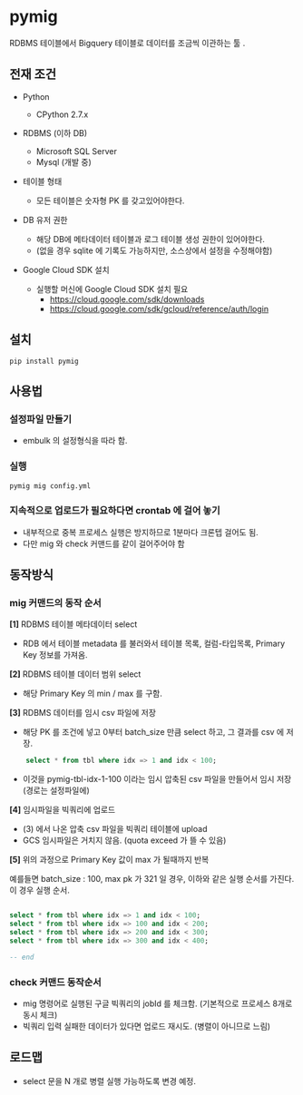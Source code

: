 # pymig 

RDBMS 테이블에서 Bigquery 테이블로 데이터를 조금씩 이관하는 툴 .



## 전재 조건

* Python
  - CPython 2.7.x

* RDBMS (이하 DB)  
  - Microsoft SQL Server
  - Mysql (개발 중)
  
* 테이블 형태
  - 모든 테이블은 숫자형 PK 를 갖고있어야한다.

* DB 유저 권한 
  - 해당 DB에 메타데이터 테이블과 로그 테이블 생성 권한이 있어야한다.
  - (없을 경우 sqlite 에 기록도 가능하지만, 소스상에서 설정을 수정해야함)

* Google Cloud SDK 설치
  - 실행할 머신에 Google Cloud SDK 설치 필요
    - https://cloud.google.com/sdk/downloads
    - https://cloud.google.com/sdk/gcloud/reference/auth/login

## 설치

```
pip install pymig
```

## 사용법

### 설정파일 만들기

* embulk 의 설정형식을 따라 함.

### 실행  

```bash
pymig mig config.yml
```

### 지속적으로 업로드가 필요하다면 crontab 에 걸어 놓기

* 내부적으로 중복 프로세스 실행은 방지하므로 1분마다 크론텝 걸어도 됨.
* 다만 mig 와 check 커맨드를 같이 걸어주어야 함

## 동작방식

### mig 커맨드의 동작 순서

**[1]** RDBMS 테이블 메타데이터 select
  - RDB 에서 테이블 metadata 를 불러와서 테이블 목록, 컬럼-타입목록, Primary Key 정보를 가져옴.
   
**[2]** RDBMS 테이블 데이터 범위 select
  - 해당 Primary Key 의 min / max 를 구함. 
  
**[3]** RDBMS 데이터를 임시 csv 파일에 저장
  - 해당 PK 를 조건에 넣고 0부터 batch_size 만큼  select 하고, 그 결과를 csv 에 저장.
  
```sql
	select * from tbl where idx => 1 and idx < 100;
```

  - 이것을 pymig-tbl-idx-1-100 이라는 임시 압축된 csv 파일을 만들어서 임시 저장 (경로는 설정파일에)  

**[4]** 임시파일을 빅쿼리에 업로드 
  - (3) 에서 나온 압축 csv 파일을 빅쿼리 테이블에 upload
  - GCS 임시파일은 거치지 않음. (quota exceed 가 뜰 수 있음)
  
**[5]** 위의 과정으로 Primary Key 값이 max 가 될때까지 반복 

예를들면 batch_size : 100, max pk 가 321 일 경우, 이하와 같은 실행 순서를 가진다.
이 경우 실행 순서.

```sql

select * from tbl where idx => 1 and idx < 100;
select * from tbl where idx => 100 and idx < 200;
select * from tbl where idx => 200 and idx < 300;
select * from tbl where idx => 300 and idx < 400;

-- end 

```

### check 커맨드 동작순서

* mig 명령어로 실행된 구글 빅쿼리의 jobId 를 체크함. (기본적으로 프로세스 8개로 동시 체크)
* 빅쿼리 입력 실패한 데이터가 있다면 업로드 재시도. (병렬이 아니므로 느림)

## 로드맵

* select 문을 N 개로 병렬 실행 가능하도록 변경 예정. 
